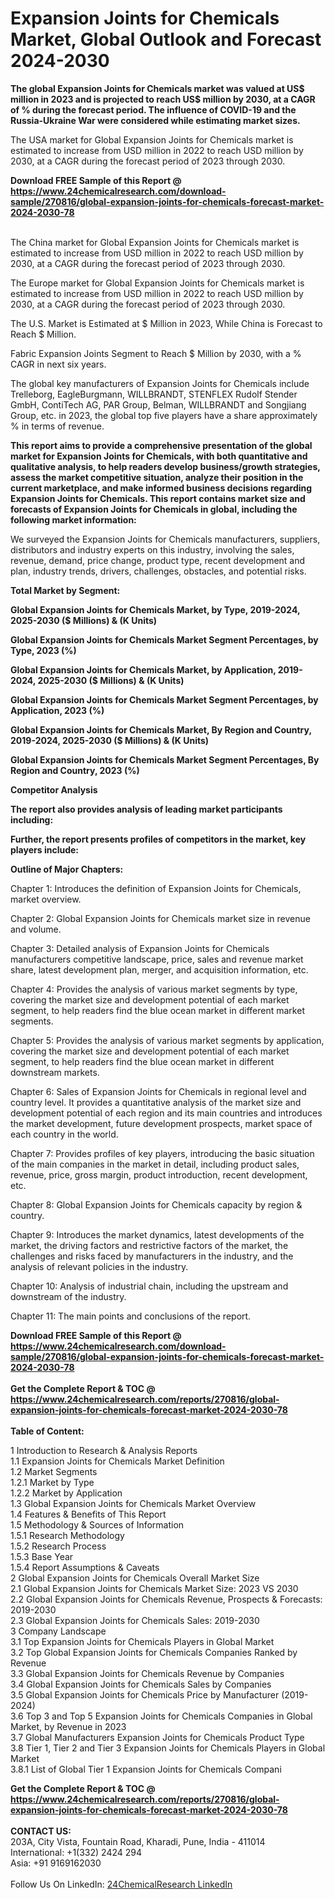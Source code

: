 <h1>Expansion Joints for Chemicals Market, Global Outlook and Forecast 2024-2030</h1><p><strong>The global Expansion Joints for Chemicals market was valued at US$ million in 2023 and is projected to reach US$ million by 2030, at a CAGR of % during the forecast period. The influence of COVID-19 and the Russia-Ukraine War were considered while estimating market sizes.</strong></p><p>
</p><p>The USA market for Global Expansion Joints for Chemicals market is estimated to increase from USD million in 2022 to reach USD million by 2030, at a CAGR during the forecast period of 2023 through 2030.</p><div><b>Download FREE Sample of this Report @ 
            <a href="https://www.24chemicalresearch.com/download-sample/270816/global-expansion-joints-for-chemicals-forecast-market-2024-2030-78">
            https://www.24chemicalresearch.com/download-sample/270816/global-expansion-joints-for-chemicals-forecast-market-2024-2030-78</a></b></div><br><p>
</p><p>The China market for Global Expansion Joints for Chemicals market is estimated to increase from USD million in 2022 to reach USD million by 2030, at a CAGR during the forecast period of 2023 through 2030.</p><p>
</p><p>The Europe market for Global Expansion Joints for Chemicals market is estimated to increase from USD million in 2022 to reach USD million by 2030, at a CAGR during the forecast period of 2023 through 2030.</p><p>
</p><p>The U.S. Market is Estimated at $ Million in 2023, While China is Forecast to Reach $ Million.</p><p>
Fabric Expansion Joints Segment to Reach $ Million by 2030, with a % CAGR in next six years.</p><p>
The global key manufacturers of Expansion Joints for Chemicals include Trelleborg, EagleBurgmann, WILLBRANDT, STENFLEX Rudolf Stender GmbH, ContiTech AG, PAR Group, Belman, WILLBRANDT and Songjiang Group, etc. in 2023, the global top five players have a share approximately % in terms of revenue.</p><p>
<strong>This report aims to provide a comprehensive presentation of the global market for Expansion Joints for Chemicals, with both quantitative and qualitative analysis, to help readers develop business/growth strategies, assess the market competitive situation, analyze their position in the current marketplace, and make informed business decisions regarding Expansion Joints for Chemicals. This report contains market size and forecasts of Expansion Joints for Chemicals in global, including the following market information:</strong></p><p>
</p><p>
</p><p>We surveyed the Expansion Joints for Chemicals manufacturers, suppliers, distributors and industry experts on this industry, involving the sales, revenue, demand, price change, product type, recent development and plan, industry trends, drivers, challenges, obstacles, and potential risks.</p><p>
<strong>Total Market by Segment:</strong></p><p>
<strong>Global Expansion Joints for Chemicals Market, by Type, 2019-2024, 2025-2030 ($ Millions) &amp; (K Units)</strong></p><p>
<strong>Global Expansion Joints for Chemicals Market Segment Percentages, by Type, 2023 (%)</strong></p><p>
</p><p>
<strong>Global Expansion Joints for Chemicals Market, by Application, 2019-2024, 2025-2030 ($ Millions) &amp; (K Units)</strong></p><p>
<strong>Global Expansion Joints for Chemicals Market Segment Percentages, by Application, 2023 (%)</strong></p><p>
</p><p>
<strong>Global Expansion Joints for Chemicals Market, By Region and Country, 2019-2024, 2025-2030 ($ Millions) &amp; (K Units)</strong></p><p>
<strong>Global Expansion Joints for Chemicals Market Segment Percentages, By Region and Country, 2023 (%)</strong></p><p>
</p><p>
	</p><p>
<strong>Competitor Analysis</strong></p><p>
<strong>The report also provides analysis of leading market participants including:</strong></p><p>
</p><p>
<strong>Further, the report presents profiles of competitors in the market, key players include:</strong></p><p>
</p><p>
<strong>Outline of Major Chapters:</strong></p><p>
</p><p>Chapter 1: Introduces the definition of Expansion Joints for Chemicals, market overview.</p><p>
Chapter 2: Global Expansion Joints for Chemicals market size in revenue and volume.</p><p>
Chapter 3: Detailed analysis of Expansion Joints for Chemicals manufacturers competitive landscape, price, sales and revenue market share, latest development plan, merger, and acquisition information, etc.</p><p>
Chapter 4: Provides the analysis of various market segments by type, covering the market size and development potential of each market segment, to help readers find the blue ocean market in different market segments.</p><p>
Chapter 5: Provides the analysis of various market segments by application, covering the market size and development potential of each market segment, to help readers find the blue ocean market in different downstream markets.</p><p>
Chapter 6: Sales of Expansion Joints for Chemicals in regional level and country level. It provides a quantitative analysis of the market size and development potential of each region and its main countries and introduces the market development, future development prospects, market space of each country in the world.</p><p>
Chapter 7: Provides profiles of key players, introducing the basic situation of the main companies in the market in detail, including product sales, revenue, price, gross margin, product introduction, recent development, etc.</p><p>
Chapter 8: Global Expansion Joints for Chemicals capacity by region &amp; country.</p><p>
Chapter 9: Introduces the market dynamics, latest developments of the market, the driving factors and restrictive factors of the market, the challenges and risks faced by manufacturers in the industry, and the analysis of relevant policies in the industry.</p><p>
Chapter 10: Analysis of industrial chain, including the upstream and downstream of the industry.</p><p>
Chapter 11: The main points and conclusions of the report.</p><div><b>Download FREE Sample of this Report @ 
            <a href="https://www.24chemicalresearch.com/download-sample/270816/global-expansion-joints-for-chemicals-forecast-market-2024-2030-78">
            https://www.24chemicalresearch.com/download-sample/270816/global-expansion-joints-for-chemicals-forecast-market-2024-2030-78</a></b></div><br><div><b>Get the Complete Report & TOC @ 
            <a href="https://www.24chemicalresearch.com/reports/270816/global-expansion-joints-for-chemicals-forecast-market-2024-2030-78">
            https://www.24chemicalresearch.com/reports/270816/global-expansion-joints-for-chemicals-forecast-market-2024-2030-78</a></b></div><br>
            <b>Table of Content:</b><p>1 Introduction to Research & Analysis Reports<br />
    1.1 Expansion Joints for Chemicals Market Definition<br />
    1.2 Market Segments<br />
        1.2.1 Market by Type<br />
        1.2.2 Market by Application<br />
    1.3 Global Expansion Joints for Chemicals Market Overview<br />
    1.4 Features & Benefits of This Report<br />
    1.5 Methodology & Sources of Information<br />
        1.5.1 Research Methodology<br />
        1.5.2 Research Process<br />
        1.5.3 Base Year<br />
        1.5.4 Report Assumptions & Caveats<br />
2 Global Expansion Joints for Chemicals Overall Market Size<br />
    2.1 Global Expansion Joints for Chemicals Market Size: 2023 VS 2030<br />
    2.2 Global Expansion Joints for Chemicals Revenue, Prospects & Forecasts: 2019-2030<br />
    2.3 Global Expansion Joints for Chemicals Sales: 2019-2030<br />
3 Company Landscape<br />
    3.1 Top Expansion Joints for Chemicals Players in Global Market<br />
    3.2 Top Global Expansion Joints for Chemicals Companies Ranked by Revenue<br />
    3.3 Global Expansion Joints for Chemicals Revenue by Companies<br />
    3.4 Global Expansion Joints for Chemicals Sales by Companies<br />
    3.5 Global Expansion Joints for Chemicals Price by Manufacturer (2019-2024)<br />
    3.6 Top 3 and Top 5 Expansion Joints for Chemicals Companies in Global Market, by Revenue in 2023<br />
    3.7 Global Manufacturers Expansion Joints for Chemicals Product Type<br />
    3.8 Tier 1, Tier 2 and Tier 3 Expansion Joints for Chemicals Players in Global Market<br />
        3.8.1 List of Global Tier 1 Expansion Joints for Chemicals Compani</p><div><b>Get the Complete Report & TOC @ 
            <a href="https://www.24chemicalresearch.com/reports/270816/global-expansion-joints-for-chemicals-forecast-market-2024-2030-78">
            https://www.24chemicalresearch.com/reports/270816/global-expansion-joints-for-chemicals-forecast-market-2024-2030-78</a></b></div><br><b>CONTACT US:</b><br>
            203A, City Vista, Fountain Road, Kharadi, Pune, India - 411014<br>
            International: +1(332) 2424 294<br>
            Asia: +91 9169162030 <br><br>
            Follow Us On LinkedIn: <a href="https://www.linkedin.com/company/24chemicalresearch/">24ChemicalResearch LinkedIn</a>